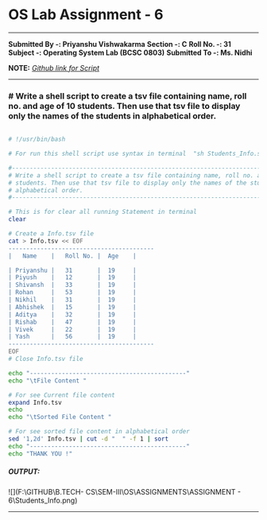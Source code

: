 # OS Lab Assignment - 6

------

**Submitted By -:  Priyanshu Vishwakarma**
**Section  -:  C**
**Roll No. -:  31**
**Subject  -:  Operating System Lab (BCSC 0803)**
**Submitted To -:  Ms. Nidhi**

**NOTE:** *[Github link for Script](https://github.com/CodePredator01/B.TECH-CS/tree/master/SEM-III/OS/ASSIGNMENTS/ASSIGNMENT%20-%206)*

------

### # Write a shell script to create a tsv file containing name, roll no. and age of 10    students. Then use that tsv file to display only the names of the students in alphabetical order.

```sh

# !/usr/bin/bash

# For run this shell script use syntax in terminal  "sh Students_Info.sh"

#----------------------------------------------------------------------------------
# Write a shell script to create a tsv file containing name, roll no. and age of 10
# students. Then use that tsv file to display only the names of the students in
# alphabetical order.
#----------------------------------------------------------------------------------

# This is for clear all running Statement in terminal
clear

# Create a Info.tsv file
cat > Info.tsv << EOF
-----------------------------------------
|   Name    |	Roll No. | 	Age    |

| Priyanshu |	31       |	19     |
| Piyush    |	12       |	19     |
| Shivansh  |	33       |	19     |
| Rohan     |	53       |	19     |
| Nikhil    |	31       |	19     |
| Abhishek  |	15       |	19     |
| Aditya    |	32       |	19     |
| Rishab    |	47       |	19     |
| Vivek     |	22       |	19     |
| Yash      |	56       |	19     |
-----------------------------------------
EOF
# Close Info.tsv file

echo "--------------------------------------------"
echo "\tFile Content "

# For see Current file content
expand Info.tsv 
echo
echo "\tSorted File Content "

# For see sorted file content in alphabetical order
sed '1,2d' Info.tsv | cut -d "	" -f 1 | sort
echo "--------------------------------------------"
echo "THANK YOU !"
```



##### **OUTPUT:**

![](F:\GITHUB\B.TECH- CS\SEM-III\OS\ASSIGNMENTS\ASSIGNMENT - 6\Students_Info.png)

------

